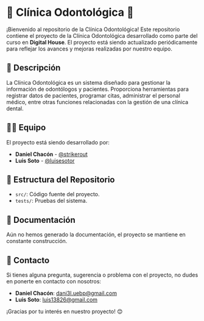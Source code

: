 # 🦷 Clínica Odontológica 🏥

¡Bienvenido al repositorio de la Clínica Odontológica!
Este repositorio contiene el proyecto de la Clínica Odontológica desarrollado como parte del curso en **Digital House**.
El proyecto está siendo actualizado periódicamente para reflejar los avances y mejoras realizadas por nuestro equipo.

## 🚀 Descripción

La Clínica Odontológica es un sistema diseñado para gestionar la información de odontólogos y pacientes.
Proporciona herramientas para registrar datos de pacientes, programar citas, administrar el personal médico, entre otras funciones relacionadas con la gestión de una clínica dental.
## 👨‍💻 Equipo

El proyecto está siendo desarrollado por:

- **Daniel Chacón** - [@strikerout](https://github.com/strikerout)
- **Luis Soto** - [@luisesotor](https://github.com/luisesotor)

## 📂 Estructura del Repositorio

- `src/`: Código fuente del proyecto.
- `tests/`: Pruebas del sistema.

## 📄 Documentación

Aún no hemos generado la documentación, el proyecto se mantiene en constante construcción.

## 📧 Contacto

Si tienes alguna pregunta, sugerencia o problema con el proyecto, no dudes en ponerte en contacto con nosotros:

- **Daniel Chacón**: [dani3l.uebp@gmail.com](mailto:correo@example.com)
- **Luis Soto**: [luis13826@gmail.com](mailto:luis13826@gmail.com)

¡Gracias por tu interés en nuestro proyecto! 😊
